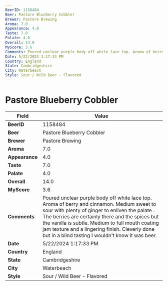 ```yaml
---
BeerID: 1158484
Beer: Pastore Blueberry Cobbler
Brewer: Pastore Brewing
Aroma: 7.0
Appearance: 4.0
Taste: 7.0
Palate: 4.0
Overall: 14.0
MyScore: 3.6
Comments: Poured unclear purple body off white lace top. Aroma of berry and cinnamon. Medium sweet to sour with plenty of ginger to enliven the palate . The berries are certainly there and the spices but the vanilla is subtle. Medium to full mouth coating jam texture and a lingering finish. Cleverly done but in a blind tasting I wouldn't know it was beer.
Date: 5/22/2024 1:17:33 PM
Country: England
State: Cambridgeshire
City: Waterbeach
Style: Sour / Wild Beer - Flavored
---
```


# Pastore Blueberry Cobbler

| Field         | Value |
|---------------|-------|
| **BeerID** | 1158484 |
| **Beer** | Pastore Blueberry Cobbler |
| **Brewer** | Pastore Brewing |
| **Aroma** | 7.0 |
| **Appearance** | 4.0 |
| **Taste** | 7.0 |
| **Palate** | 4.0 |
| **Overall** | 14.0 |
| **MyScore** | 3.6 |
| **Comments** | Poured unclear purple body off white lace top. Aroma of berry and cinnamon. Medium sweet to sour with plenty of ginger to enliven the palate . The berries are certainly there and the spices but the vanilla is subtle. Medium to full mouth coating jam texture and a lingering finish. Cleverly done but in a blind tasting I wouldn't know it was beer. |
| **Date** | 5/22/2024 1:17:33 PM |
| **Country** | England |
| **State** | Cambridgeshire |
| **City** | Waterbeach |
| **Style** | Sour / Wild Beer - Flavored |

